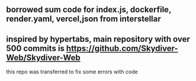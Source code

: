 borrowed sum code for index.js, dockerfile, render.yaml, vercel,json from interstellar 
--
inspired by hypertabs, main repository with over 500 commits is https://github.com/Skydiver-Web/Skydiver-Web
--
this repo was transferred to fix some errors with code

